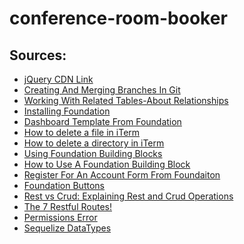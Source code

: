 # conference-room-booker

## Sources:

* [jQuery CDN Link](https://code.jquery.com)
* [Creating And Merging Branches In Git](https://www.youtube.com/watch?v=S2TUommS3O0)
* [Working With Related Tables-About Relationships](https://fmhelp.filemaker.com/help/18/fmp/en/index.html#page/FMP_Help/one-to-many-relationships.html)
* [Installing Foundation](https://get.foundation/sites/docs/installation.html)
* [Dashboard Template From Foundation](https://get.foundation/building-blocks/blocks/dashboard-table.html)
* [How to delete a file in iTerm](https://www.google.com/search?client=safari&rls=en&q=remove+a+file+in+iterm&ie=UTF-8&oe=UTF-8)
* [How to delete a directory in iTerm](https://www.google.com/search?client=safari&rls=en&biw=1249&bih=664&sxsrf=ALeKk00ljlp-6nvInVQu0OcEzyt-fjqoSg%3A1607789587587&ei=E-zUX8irI-LM5gLDvaqoCg&q=mac+terminal+rm+-rf&oq=mac+terminal+rm+-rf&gs_lcp=CgZwc3ktYWIQAzIECAAQRzIECAAQRzIECAAQRzIECAAQRzIECAAQRzIECAAQRzIECAAQRzIECAAQR1AAWABgr_owaABwAngAgAEAiAEAkgEAmAEAqgEHZ3dzLXdpesgBCMABAQ&sclient=psy-ab&ved=0ahUKEwiIgff56sjtAhViplkKHcOeCqUQ4dUDCAw&uact=5)
* [Using Foundation Building Blocks](https://get.foundation/building-blocks/how-to.html#what-is)
* [How to Use A Foundation Building Block](https://get.foundation/building-blocks/how-to.html#use)
* [Register For An Account Form From Foundaiton](https://get.foundation/building-blocks/blocks/form-icons.html)
* [Foundation Buttons](https://get.foundation/sites/docs-v5/components/buttons.html)
* [Rest vs Crud: Explaining Rest and Crud Operations](https://www.bmc.com/blogs/rest-vs-crud-whats-the-difference/#:~:text=CRUD%3A%20Foundation%20and%20Principles&text=CRUD%20is%20an%20acronym%20for,as%20primitive%20guidance%2C%20at%20best.)
* [The 7 Restful Routes!](https://medium.com/@shubhangirajagrawal/the-7-restful-routes-a8e84201f206)
* [Permissions Error](https://www.reddit.com/r/javascript/comments/8iygni/please_help_permission_errors_with_npm/
)
* [Sequelize DataTypes](https://sequelize.org/v5/manual/data-types.html)



